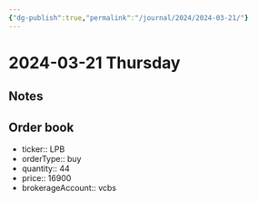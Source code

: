 ```yaml
---
{"dg-publish":true,"permalink":"/journal/2024/2024-03-21/"}
---
```


# 2024-03-21 Thursday

## Notes

## Order book

- ticker:: LPB
- orderType:: buy
- quantity:: 44
- price:: 16900
- brokerageAccount:: vcbs
